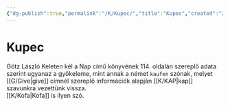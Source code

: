 ```yaml
---
{"dg-publish":true,"permalink":"/K/Kupec/","title":"Kupec","created":"2023-11-14T06:25","updated":"2024-10-25T22:29"}
---
```



# Kupec

Götz László Keleten kél a Nap című könyvének 114. oldalán szereplő adata szerint ugyanaz a gyökeleme, mint annak a német `kaufen` szónak, melyet [[G/Give\|give]] címnél szereplő információk alapján [[K/KAP\|kap]] szavunkra vezettünk vissza.  
[[K/Kofa\|Kofa]] is ilyen szó.  
